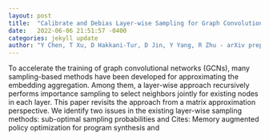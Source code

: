 ```yaml
---
layout: post
title:  "Calibrate and Debias Layer-wise Sampling for Graph Convolutional Networks"
date:   2022-06-06 21:51:57 -0400
categories: jekyll update
author: "Y Chen, T Xu, D Hakkani-Tur, D Jin, Y Yang, R Zhu - arXiv preprint arXiv:2206.00583, 2022"
---
```

To accelerate the training of graph convolutional networks (GCNs), many sampling-based methods have been developed for approximating the embedding aggregation. Among them, a layer-wise approach recursively performs importance sampling to select neighbors jointly for existing nodes in each layer. This paper revisits the approach from a matrix approximation perspective. We identify two issues in the existing layer-wise sampling methods: sub-optimal sampling probabilities and 
Cites: Memory augmented policy optimization for program synthesis and